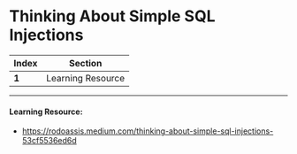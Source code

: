 # Thinking About Simple SQL Injections

Index | Section
--- | ---
**1** | Learning Resource

___


#### Learning Resource: 

* https://rodoassis.medium.com/thinking-about-simple-sql-injections-53cf5536ed6d
